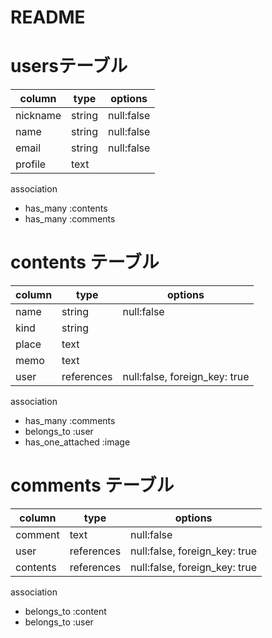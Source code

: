 # README

# usersテーブル
 | column  | type   |  options   |
 |---------|--------|------------|
 |nickname | string | null:false |
 |name     | string | null:false |
 |email    | string | null:false |
 |profile  | text   |            |
 

association
- has_many :contents
- has_many :comments


# contents テーブル
 |column | type       | options                       |
 |-------|------------|-------------------------------|
 |name   | string     |  null:false                   |
 |kind   | string     |                               |
 |place  | text       |                               |
 |memo   | text       |                               |
 |user   | references | null:false, foreign_key: true |

association 
- has_many :comments
- belongs_to :user
- has_one_attached :image

# comments テーブル
 |column    | type       | options                       |
 |----------|------------|-------------------------------|
 | comment  | text       | null:false                    |
 | user     | references | null:false, foreign_key: true |
 | contents | references | null:false, foreign_key: true |
  
association
- belongs_to :content
- belongs_to :user